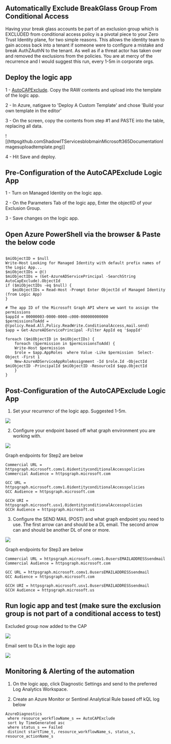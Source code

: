 ## Automatically Exclude BreakGlass Group From Conditional Access ##

Having your break glass accounts be part of an exclusion group which is EXCLUDED from conditional access policy is a pivotal piece to your Zero Trust Identity plane, for two simple reasons. This allows the identity team to gain access back into a tenant if someone were to configure a mistake and break AuthZAuthN to the tenant. As well as if a threat actor has taken over and removed the exclusions from the policies. You are at mercy of the recurrence and I would suggest this run, every 1-5m in corporate orgs.

## Deploy the logic app

1 - [AutoCAPExclude](httpsgithub.comShadowITServicesMicrosoft365MicrosoftTenantManagementAutoExcludeBreakGlassAccountsfromConditionalAccess.json). Copy the RAW contents and upload into the template of the logic app.

2 - In Azure, natigave to 'Deploy A Custom Template' and chose 'Build your own template in the editor'

3 - On the screen, copy the contents from step #1 and PASTE into the table, replacing all data.

![(httpsgithub.comShadowITServicesblobmainMicrosoft365DocumentationImagesuploadtemplate.png)]

4 - Hit Save and deploy.

## Pre-Configuration of the AutoCAPExclude Logic App

1 - Turn on Managed Identity on the logic app.

2 - On the Parameters Tab of the logic app, Enter the objectID of your Exclusion Group.

3 - Save changes on the logic app.

## Open Azure PowerShell via the browser & Paste the below code

```

$miObjectID = $null
Write-Host Looking for Managed Identity with default prefix names of the Logic App...
$miObjectIDs = @()
$miObjectIDs = (Get-AzureADServicePrincipal -SearchString AutoCapExclude).ObjectId
if ($miObjectIDs -eq $null) {
   $miObjectIDs = Read-Host -Prompt Enter ObjectId of Managed Identity (from Logic App)
}

# The app ID of the Microsoft Graph API where we want to assign the permissions
$appId = 00000003-0000-0000-c000-000000000000
$permissionsToAdd = @(policy.Read.All,Policy.ReadWrite.ConditionalAccess,mail.send)
$app = Get-AzureADServicePrincipal -Filter AppId eq '$appId'

foreach ($miObjectID in $miObjectIDs) {
    foreach ($permission in $permissionsToAdd) {
    Write-Host $permission
    $role = $app.AppRoles  where Value -Like $permission  Select-Object -First 1
    New-AzureADServiceAppRoleAssignment -Id $role.Id -ObjectId $miObjectID -PrincipalId $miObjectID -ResourceId $app.ObjectId
    }
}
```

## Post-Configuration of the AutoCAPExclude Logic App

1. Set your recurrencr of the logic app. Suggested 1-5m.

![](httpsgithub.comShadowITServicesMicrosoft365DocumentationImagesautocaprecur.png)

2. Configure your endpoint based off what graph environment you are working with.

![](httpsgithub.comShadowITServicesMicrosoft365DocumentationImagesautocapgetcond.png)

Graph endpoints for Step2 are below

```
Commercial URL = httpsgraph.microsoft.comv1.0identityconditionalAccesspolicies
Commercial Audience = httpsgraph.microsoft.com

GCC URL = httpsgraph.microsoft.comv1.0identityconditionalAccesspolicies
GCC Audience = httpsgraph.microsoft.com

GCCH URI = httpsgraph.microsoft.usv1.0identityconditionalAccesspolicies
GCCH Audience = httpsgraph.microsoft.us
```

3. Configure the SEND MAIL (POST) and what graph endpoint you need to use. 
The first arrow can and should be a DL email. The second arrow can and should be another DL of one or more.

![](httpsgithub.comShadowITServicesMicrosoft365DocumentationImagesautocapgetcond.png)

Graph endpoints for Step3 are below

```
Commercial URL = httpsgraph.microsoft.comv1.0usersEMAILADDRESSsendmail
Commercial Audience = httpsgraph.microsoft.com

GCC URL = httpsgraph.microsoft.comv1.0usersEMAILADDRESSsendmail
GCC Audience = httpsgraph.microsoft.com

GCCH URI = httpsgraph.microsoft.usv1.0usersEMAILADDRESSsendmail
GCCH Audience = httpsgraph.microsoft.us
```

## Run logic app and test (make sure the exclusion group is not part of a conditional access to test)

Excluded group now added to the CAP

![](httpsgithub.comShadowITServicesMicrosoft365DocumentationImagesautocapproof.png)

Email sent to DLs in the logic app

![](httpsgithub.comShadowITServicesMicrosoft365DocumentationImagessendemailproof.png)

## Monitoring & Alerting of the automation

1. On the logic app, click  Diagnostic Settings and send to the preferred Log Analytics Workspace.

2. Create an Azure Monitor or Sentinel Analytical Rule based off kQL log below

```
AzureDiagnostics
 where resource_workflowName_s == AutoCAPExclude
 sort by TimeGenerated asc
 where status_s == Failed
 distinct startTime_t, resource_workflowName_s, status_s, resource_actionName_s
```

